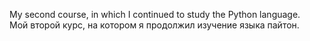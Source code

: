 My second course, in which I continued to study the Python language. <br> Мой второй курс, на котором я продолжил изучение языка пайтон.
